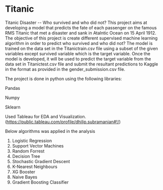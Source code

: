 # Titanic
Titanic Disaster -- Who survived and who did not?
This project aims at developing a model that predicts the fate of each passenger on the famous RMS Titanic that met a disaster and sank in Atalntic Ocean on 15 April 1912. The objective of this project is create different supervised machine learning algorithm in order to predict who survived and who did not? The model is trained on the data set in the Titanictrain.csv file using a subset of the given variables except survived variable which is the target variable. Once the model is developed, it will be used to predict the target variable from the data set in Titanictest.csv file and submit the resultant predictions to Kaggle in the format as provided in the gender_submission.csv file.

The project is done in python using the following libraries:

Pandas

Numpy

Sklearn

Used Tableau for EDA and Visualization. (https://public.tableau.com/profile/dhilip.subramanian#!/)

Below algorithms was applied in the analysis

1) Logistic Regression
2) Support Vector Machines
3) Random Forrest
4) Decision Tree
5) Stochastic Gradient Descent
6) K-Nearest Neighbours
7) XG Booster
8) Naive Bayes
9) Gradient Boosting Classifier

